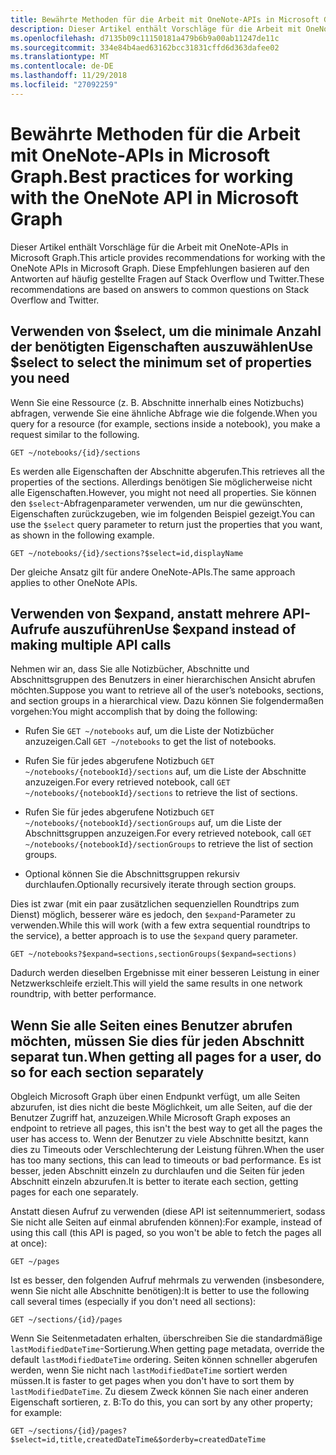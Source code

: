```yaml
---
title: Bewährte Methoden für die Arbeit mit OneNote-APIs in Microsoft Graph.
description: Dieser Artikel enthält Vorschläge für die Arbeit mit OneNote-APIs in Microsoft Graph. Diese Empfehlungen basieren auf den Antworten auf häufig gestellte Fragen auf Stack Overflow und Twitter.
ms.openlocfilehash: d7135b09c11150181a479b6b9a00ab11247de11c
ms.sourcegitcommit: 334e84b4aed63162bcc31831cffd6d363dafee02
ms.translationtype: MT
ms.contentlocale: de-DE
ms.lasthandoff: 11/29/2018
ms.locfileid: "27092259"
---
```

# <a name="best-practices-for-working-with-the-onenote-api-in-microsoft-graph"></a><span data-ttu-id="a94c8-104">Bewährte Methoden für die Arbeit mit OneNote-APIs in Microsoft Graph.</span><span class="sxs-lookup"><span data-stu-id="a94c8-104">Best practices for working with the OneNote API in Microsoft Graph</span></span>

<span data-ttu-id="a94c8-105">Dieser Artikel enthält Vorschläge für die Arbeit mit OneNote-APIs in Microsoft Graph.</span><span class="sxs-lookup"><span data-stu-id="a94c8-105">This article provides recommendations for working with the OneNote APIs in Microsoft Graph.</span></span> <span data-ttu-id="a94c8-106">Diese Empfehlungen basieren auf den Antworten auf häufig gestellte Fragen auf Stack Overflow und Twitter.</span><span class="sxs-lookup"><span data-stu-id="a94c8-106">These recommendations are based on answers to common questions on Stack Overflow and Twitter.</span></span>

## <a name="use-select-to-select-the-minimum-set-of-properties-you-need"></a><span data-ttu-id="a94c8-107">Verwenden von $select, um die minimale Anzahl der benötigten Eigenschaften auszuwählen</span><span class="sxs-lookup"><span data-stu-id="a94c8-107">Use $select to select the minimum set of properties you need</span></span>

<span data-ttu-id="a94c8-108">Wenn Sie eine Ressource (z. B. Abschnitte innerhalb eines Notizbuchs) abfragen, verwende Sie eine ähnliche Abfrage wie die folgende.</span><span class="sxs-lookup"><span data-stu-id="a94c8-108">When you query for a resource (for example, sections inside a notebook), you make a request similar to the following.</span></span>

```http
GET ~/notebooks/{id}/sections
```

<span data-ttu-id="a94c8-109">Es werden alle Eigenschaften der Abschnitte abgerufen.</span><span class="sxs-lookup"><span data-stu-id="a94c8-109">This retrieves all the properties of the sections.</span></span> <span data-ttu-id="a94c8-110">Allerdings benötigen Sie möglicherweise nicht alle Eigenschaften.</span><span class="sxs-lookup"><span data-stu-id="a94c8-110">However, you might not need all properties.</span></span> <span data-ttu-id="a94c8-111">Sie können den `$select`-Abfragenparameter verwenden, um nur die gewünschten, Eigenschaften zurückzugeben, wie im folgenden Beispiel gezeigt.</span><span class="sxs-lookup"><span data-stu-id="a94c8-111">You can use the `$select` query parameter to return just the properties that you want, as shown in the following example.</span></span>

```http
GET ~/notebooks/{id}/sections?$select=id,displayName
```

<span data-ttu-id="a94c8-112">Der gleiche Ansatz gilt für andere OneNote-APIs.</span><span class="sxs-lookup"><span data-stu-id="a94c8-112">The same approach applies to other OneNote APIs.</span></span>

## <a name="use-expand-instead-of-making-multiple-api-calls"></a><span data-ttu-id="a94c8-113">Verwenden von $expand, anstatt mehrere API-Aufrufe auszuführen</span><span class="sxs-lookup"><span data-stu-id="a94c8-113">Use $expand instead of making multiple API calls</span></span>

<span data-ttu-id="a94c8-114">Nehmen wir an, dass Sie alle Notizbücher, Abschnitte und Abschnittsgruppen des Benutzers in einer hierarchischen Ansicht abrufen möchten.</span><span class="sxs-lookup"><span data-stu-id="a94c8-114">Suppose you want to retrieve all of the user’s notebooks, sections, and section groups in a hierarchical view.</span></span> <span data-ttu-id="a94c8-115">Dazu können Sie folgendermaßen vorgehen:</span><span class="sxs-lookup"><span data-stu-id="a94c8-115">You might accomplish that by doing the following:</span></span>

* <span data-ttu-id="a94c8-116">Rufen Sie `GET ~/notebooks` auf, um die Liste der Notizbücher anzuzeigen.</span><span class="sxs-lookup"><span data-stu-id="a94c8-116">Call `GET ~/notebooks` to get the list of notebooks.</span></span>

* <span data-ttu-id="a94c8-117">Rufen Sie für jedes abgerufene Notizbuch `GET ~/notebooks/{notebookId}/sections` auf, um die Liste der Abschnitte anzuzeigen.</span><span class="sxs-lookup"><span data-stu-id="a94c8-117">For every retrieved notebook, call `GET ~/notebooks/{notebookId}/sections` to retrieve the list of sections.</span></span>

* <span data-ttu-id="a94c8-118">Rufen Sie für jedes abgerufene Notizbuch `GET ~/notebooks/{notebookId}/sectionGroups` auf, um die Liste der Abschnittsgruppen anzuzeigen.</span><span class="sxs-lookup"><span data-stu-id="a94c8-118">For every retrieved notebook, call `GET ~/notebooks/{notebookId}/sectionGroups` to retrieve the list of section groups.</span></span>

* <span data-ttu-id="a94c8-119">Optional können Sie die Abschnittsgruppen rekursiv durchlaufen.</span><span class="sxs-lookup"><span data-stu-id="a94c8-119">Optionally recursively iterate through section groups.</span></span>

<span data-ttu-id="a94c8-120">Dies ist zwar (mit ein paar zusätzlichen sequenziellen Roundtrips zum Dienst) möglich, besserer wäre es jedoch, den `$expand`-Parameter zu verwenden.</span><span class="sxs-lookup"><span data-stu-id="a94c8-120">While this will work (with a few extra sequential roundtrips to the service), a better approach is to use the `$expand` query parameter.</span></span> 

```http
GET ~/notebooks?$expand=sections,sectionGroups($expand=sections)
```

<span data-ttu-id="a94c8-121">Dadurch werden dieselben Ergebnisse mit einer besseren Leistung in einer Netzwerkschleife erzielt.</span><span class="sxs-lookup"><span data-stu-id="a94c8-121">This will yield the same results in one network roundtrip, with better performance.</span></span>

## <a name="when-getting-all-pages-for-a-user-do-so-for-each-section-separately"></a><span data-ttu-id="a94c8-122">Wenn Sie alle Seiten eines Benutzer abrufen möchten, müssen Sie dies für jeden Abschnitt separat tun.</span><span class="sxs-lookup"><span data-stu-id="a94c8-122">When getting all pages for a user, do so for each section separately</span></span>

<span data-ttu-id="a94c8-123">Obgleich Microsoft Graph über einen Endpunkt verfügt, um alle Seiten abzurufen, ist dies nicht die beste Möglichkeit, um alle Seiten, auf die der Benutzer Zugriff hat, anzuzeigen.</span><span class="sxs-lookup"><span data-stu-id="a94c8-123">While Microsoft Graph exposes an endpoint to retrieve all pages, this isn't the best way to get all the pages the user has access to.</span></span> <span data-ttu-id="a94c8-124">Wenn der Benutzer zu viele Abschnitte besitzt, kann dies zu Timeouts oder Verschlechterung der Leistung führen.</span><span class="sxs-lookup"><span data-stu-id="a94c8-124">When the user has too many sections, this can lead to timeouts or bad performance.</span></span> <span data-ttu-id="a94c8-125">Es ist besser, jeden Abschnitt einzeln zu durchlaufen und die Seiten für jeden Abschnitt einzeln abzurufen.</span><span class="sxs-lookup"><span data-stu-id="a94c8-125">It is better to iterate each section, getting pages for each one separately.</span></span>

<span data-ttu-id="a94c8-126">Anstatt diesen Aufruf zu verwenden (diese API ist seitennummeriert, sodass Sie nicht alle Seiten auf einmal abrufenden können):</span><span class="sxs-lookup"><span data-stu-id="a94c8-126">For example, instead of using this call (this API is paged, so you won't be able to fetch the pages all at once):</span></span>

```http
GET ~/pages
```

<span data-ttu-id="a94c8-127">Ist es besser, den folgenden Aufruf mehrmals zu verwenden (insbesondere, wenn Sie nicht alle Abschnitte benötigen):</span><span class="sxs-lookup"><span data-stu-id="a94c8-127">It is better to use the following call several times (especially if you don't need all sections):</span></span>

```http
GET ~/sections/{id}/pages
```

<span data-ttu-id="a94c8-128">Wenn Sie Seitenmetadaten erhalten, überschreiben Sie die standardmäßige `lastModifiedDateTime`-Sortierung.</span><span class="sxs-lookup"><span data-stu-id="a94c8-128">When getting page metadata, override the default `lastModifiedDateTime` ordering.</span></span> <span data-ttu-id="a94c8-129">Seiten können schneller abgerufen werden, wenn Sie nicht nach `lastModifiedDateTime` sortiert werden müssen.</span><span class="sxs-lookup"><span data-stu-id="a94c8-129">It is faster to get pages when you don't have to sort them by `lastModifiedDateTime`.</span></span> <span data-ttu-id="a94c8-130">Zu diesem Zweck können Sie nach einer anderen Eigenschaft sortieren, z. B:</span><span class="sxs-lookup"><span data-stu-id="a94c8-130">To do this, you can sort by any other property; for example:</span></span>

```http
GET ~/sections/{id}/pages?$select=id,title,createdDateTime&$orderby=createdDateTime
```

